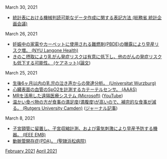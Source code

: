 March 30, 2021
* [統計表における機械判読可能なデータ作成に関する表記方法 (総務省 統計企画会議)](https://www.soumu.go.jp/main_content/000723697.pdf)

March 26, 2021
* [妊娠中の家電やカーペットに使用される難燃剤(PBDE)の曝露により早産リスク増。 (NYU Langone Health)](https://nyulangone.org/news/exposure-flame-retardants-early-pregnancy-linked-premature-birth)
* [きのこ摂取により乳がん発症リスクは有意に低下し、他のがんの発症リスクも低下する可能性。 (ケアネット)](https://www.carenet.com/news/general/carenet/51905)([論文](https://academic.oup.com/advances/advance-article-abstract/doi/10.1093/advances/nmab015/6174025))

March 25, 2021
* [生後6ヶ月以内の乳児の泣き声からの発達分析。 (Universitat Wurzburg)](https://www.uni-wuerzburg.de/en/news-and-events/news/detail/news/aus-der-melodie-waechst-die-sprache/)
* [心臓表面の血管のSpO2を計測するカテーテルセンサ。 (AAAS)](https://advances.sciencemag.org/content/7/7/eabe0579)
* [MRを活用した遠隔医療システム (Microsoft)](https://news.microsoft.com/ja-jp/2021/03/03/210303-development-and-provision-of-next-generation-online-telemedicine-system/) ([YouTube](https://www.youtube.com/watch?v=C5C2sbjrypo&t=336s))
* [温かい食べ物の方が食事の満足度(満腹度)が高いので、補完的な食事が減る。 (Rutgers University Camden)](https://news.camden.rutgers.edu/2021/02/consumers-buy-more-food-when-they-order-cold-meals-and-drinks/) ([ジャーナル記事](https://www.sciencedirect.com/science/article/abs/pii/S0195666320316913))

March 8, 2021
* [子宮頸管に留置し、子宮収縮計測、および電気刺激により早産予防する機器。 (IEEE EMB)](https://www.embs.org/tnsre/articles/non-invasive-ring-electrode-with-a-wireless-electrical-recording-and-stimulating-system-for-monitoring-preterm-labor/)
* [動脈管開存症(PDA)。 (聖隷浜松病院)](http://www.seirei.or.jp/hamamatsu/department/center/cardiovascular-center/PDA/index.html)

[February 2021](2102.md) [April 2021](2104.md)
